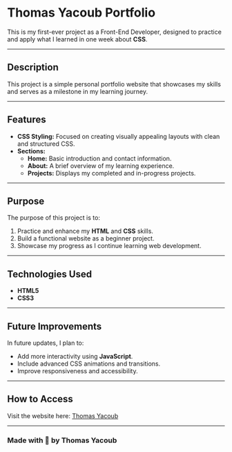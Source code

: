 
# **Thomas Yacoub Portfolio**

This is my first-ever project as a Front-End Developer, designed to practice and apply what I learned in one week about **CSS**.

---

## **Description**
This project is a simple personal portfolio website that showcases my skills and serves as a milestone in my learning journey.

---

## **Features**
- **CSS Styling:** Focused on creating visually appealing layouts with clean and structured CSS.
- **Sections:**  
  - **Home:** Basic introduction and contact information.  
  - **About:** A brief overview of my learning experience.  
  - **Projects:** Displays my completed and in-progress projects.

---

## **Purpose**
The purpose of this project is to:  
1. Practice and enhance my **HTML** and **CSS** skills.  
2. Build a functional website as a beginner project.  
3. Showcase my progress as I continue learning web development.

---

## **Technologies Used**
- **HTML5**
- **CSS3**

---

## **Future Improvements**
In future updates, I plan to:  
- Add more interactivity using **JavaScript**.  
- Include advanced CSS animations and transitions.  
- Improve responsiveness and accessibility.

---

## **How to Access**
Visit the website here: [Thomas Yacoub](https://thomas011001.github.io/MyPortfolio/)

---

### **Made with 💙 by Thomas Yacoub**
